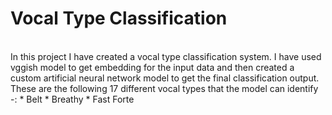 # Vocal Type Classification
<br>
In this project I have created a vocal type classification system. I have used vggish model to get embedding for the input data and then created a custom artificial neural network model to get the final classification output. <br>
These are the following 17 different vocal types that the model can identify -:
* Belt
* Breathy
* Fast Forte
